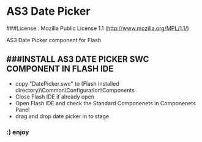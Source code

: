 AS3 Date Picker
===============
###License : Mozilla Public License 1.1   (http://www.mozilla.org/MPL/1.1/)

AS3 Date Picker component for Flash 

###INSTALL AS3 DATE PICKER SWC COMPONENT IN FLASH IDE
----------------------------------------------------

* copy "DatePicker.swc" to (Flash installed directory)\Common\Configuration\Components
* Close Flash IDE if already open 
* Open Flash IDE and check the Standard Componenets in Componenets Panel
* drag and drop date picker in to stage 

### :) enjoy 
